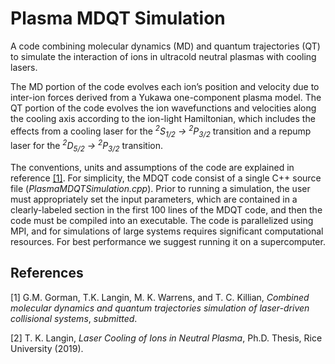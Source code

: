 # Plasma MDQT Simulation

A code combining molecular dynamics (MD) and quantum trajectories (QT) to simulate the interaction of ions in ultracold neutral plasmas with cooling lasers.

The MD portion of the code evolves each ion’s position and velocity due to inter-ion forces derived from a Yukawa one-component plasma model. The QT portion of the code evolves the ion wavefunctions and velocities along the cooling axis according to the ion-light Hamiltonian, which includes the effects from a cooling laser
for the *<sup>2</sup>S<sub>1/2</sub> &rightarrow; <sup>2</sup>P<sub>3/2</sub>* transition and a repump laser
for the *<sup>2</sup>D<sub>5/2</sub> &rightarrow; <sup>2</sup>P<sub>3/2</sub>* transition.

The conventions, units and assumptions of the code are explained in reference [[1]](#reference). For simplicity, the MDQT code consist of a single C++ source file (*PlasmaMDQTSimulation.cpp*). Prior to running a simulation, the user must appropriately set the input parameters, which are contained in a clearly-labeled section in the first 100 lines of the MDQT code, and then the code must be compiled into an executable. The code is parallelized using MPI, and for simulations of large systems requires significant computational resources. For best performance we suggest running it on a supercomputer.

##



## References
[1] G.M. Gorman, T.K. Langin, M. K. Warrens, and T. C. Killian, *Combined molecular dynamics and quantum trajectories simulation of laser-driven collisional systems*, _submitted_.

[2] T. K. Langin, *Laser Cooling of Ions in Neutral Plasma*, Ph.D. Thesis, Rice University (2019).
